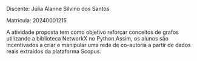  Discente: Júlia Alanne Silvino dos Santos 
 
 Matrícula: 20240001215

A atividade proposta tem como objetivo reforçar conceitos de grafos utilizando a biblioteca NetworkX no Python.Assim, os alunos são incentivados a criar e manipular uma rede de co-autoria a partir de dados reais extraídos da plataforma Scopus.

